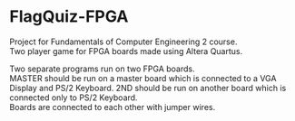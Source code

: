 # FlagQuiz-FPGA
Project for Fundamentals of Computer Engineering 2 course.<br> Two player game for FPGA boards made using Altera Quartus. 

Two separate programs run on two FPGA boards.<br> 
MASTER should be run on a master board which is connected to a VGA Display and PS/2 Keyboard. 
2ND should be run on another board which is connected only to PS/2 Keyboard.<br> 
Boards are connected to each other with jumper wires.<br> 
